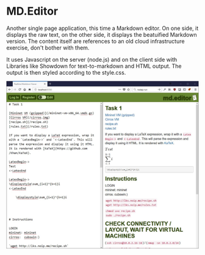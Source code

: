 MD.Editor
=========

Another single page application, this time a Markdown editor. On one side, it displays the raw text,
on the other side, it displays the beatuified Markdown version. The content itself are references to an old cloud infrastructure exercise, don't bother with them.

It uses Javascript on the server (node.js) and on the client side with Libraries like Showdown for text-to-markdown and HTML output. The output is then styled according to the style.css.

![View of the website](images/Capture.JPG)
